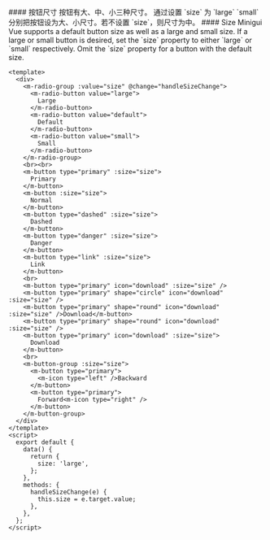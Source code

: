 <cn>
#### 按钮尺寸
按钮有大、中、小三种尺寸。
通过设置 `size` 为 `large` `small` 分别把按钮设为大、小尺寸。若不设置 `size`，则尺寸为中。
</cn>

<us>
#### Size
Minigui Vue supports a default button size as well as a large and small size.
If a large or small button is desired, set the `size` property to either `large` or `small` respectively. Omit the `size` property for a button with the default size.
</us>

```vue
<template>
  <div>
    <m-radio-group :value="size" @change="handleSizeChange">
      <m-radio-button value="large">
        Large
      </m-radio-button>
      <m-radio-button value="default">
        Default
      </m-radio-button>
      <m-radio-button value="small">
        Small
      </m-radio-button>
    </m-radio-group>
    <br><br>
    <m-button type="primary" :size="size">
      Primary
    </m-button>
    <m-button :size="size">
      Normal
    </m-button>
    <m-button type="dashed" :size="size">
      Dashed
    </m-button>
    <m-button type="danger" :size="size">
      Danger
    </m-button>
    <m-button type="link" :size="size">
      Link
    </m-button>
    <br>
    <m-button type="primary" icon="download" :size="size" />
    <m-button type="primary" shape="circle" icon="download" :size="size" />
    <m-button type="primary" shape="round" icon="download" :size="size" />Download</m-button>
    <m-button type="primary" shape="round" icon="download" :size="size" />
    <m-button type="primary" icon="download" :size="size">
      Download
    </m-button>
    <br>
    <m-button-group :size="size">
      <m-button type="primary">
        <m-icon type="left" />Backward
      </m-button>
      <m-button type="primary">
        Forward<m-icon type="right" />
      </m-button>
    </m-button-group>
  </div>
</template>
<script>
  export default {
    data() {
      return {
        size: 'large',
      };
    },
    methods: {
      handleSizeChange(e) {
        this.size = e.target.value;
      },
    },
  };
</script>
```

